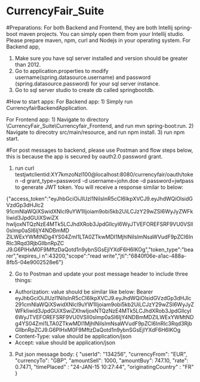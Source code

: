 # CurrencyFair_Suite

#Preparations:
For both Backend and Frontend, they are both Intellij spring-boot maven projects. You can simply open them from your Intellij studio.
Please prepare maven, npm, curl and Nodejs in your operating system.
For Backend app, 
  1) Make sure you have sql server installed and version should be greater than 2012. 
  2) Go to application.properties to modify username(spring.datasource.username) and password (spring.datasource.password) for your sql server instance. 
  3) Go to sql server studio to create db called springbootdb.

#How to start apps:
For Backend app:
	1) Simply run CurrencyfairBackendApplication.
	
For Frontend app: 
  	1) Navigate to directory \CurrencyFair_Suite\Currencyfair_Frontend, and run mvn spring-boot:run. 
  	2) Navigate to direcotry src/main/resource, and run npm install. 
  	3) run npm start.

#For post messages to backend, please use Postman and flow steps below, this is because the app is secured by oauth2.0 password grant.
1) run curl testjwtclientid:XY7kmzoNzl100@localhost:8080/currencyfair/oauth/token -d grant_type=password -d username=john.doe -d password=jwtpass to generate JWT token. You will receive a response similar to below:

{"access_token":"eyJhbGciOiJIUzI1NiIsInR5cCI6IkpXVCJ9.eyJhdWQiOlsidGVzdGp3dHJlc2
91cmNlaWQiXSwidXNlcl9uYW1lIjoiam9obi5kb2UiLCJzY29wZSI6WyJyZWFkIiwid3JpdGUiXSwiZX
hwIjoxNTQzNzE4MTk5LCJhdXRob3JpdGllcyI6WyJTVEFOREFSRF9VU0VSIl0sImp0aSI6IjY4NDBmMD
ZlLWExYWMtNDg4YS04ZmI1LTA0ZTkwMDI1MjhlNiIsImNsaWVudF9pZCI6InRlc3Rqd3RjbGllbnRpZC
J9.G6PIHxM0F9MftzDaQotd1n9ybnSGsEjlYXdF6H6IKOg","token_type":"bearer","expires_i
n":43200,"scope":"read write","jti":"6840f06e-a1ac-488a-8fb5-04e9002528e6"}

2) Go to Postman and update your post message header to include three things:
  - Authorization: value should be similar like below:
  Bearer eyJhbGciOiJIUzI1NiIsInR5cCI6IkpXVCJ9.eyJhdWQiOlsidGVzdGp3dHJlc291cmNlaWQiXSwidXNlcl9uYW1lIjoiam9obi5kb2UiLCJzY29wZSI6WyJyZWFkIiwid3JpdGUiXSwiZXhwIjoxNTQzNzE4MTk5LCJhdXRob3JpdGllcyI6WyJTVEFOREFSRF9VU0VSIl0sImp0aSI6IjY4NDBmMDZlLWExYWMtNDg4YS04ZmI1LTA0ZTkwMDI1MjhlNiIsImNsaWVudF9pZCI6InRlc3Rqd3RjbGllbnRpZCJ9.G6PIHxM0F9MftzDaQotd1n9ybnSGsEjlYXdF6H6IKOg
  - Content-Type: value should be application/json
  - Accept: value should be application/json
  
3) Put json message body:
  {
	"userId": "134256",
	"currencyFrom": "EUR",
	"currencyTo": "GBP",
	"amountSell": 1000,
	"amountBuy": 747.10,
	"rate": 0.7471,
	"timePlaced" : "24-JAN-15 10:27:44",
	"originatingCountry" : "FR"
}
  

